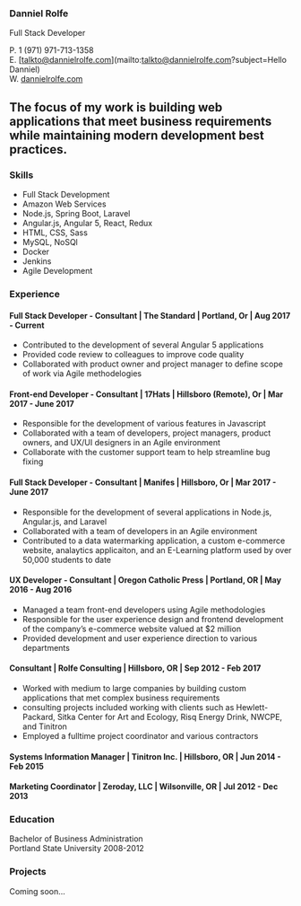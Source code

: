 ### Danniel Rolfe  
Full Stack Developer

P. 1 (971) 971-713-1358   
E. [talkto@dannielrolfe.com](mailto:talkto@dannielrolfe.com?subject=Hello Danniel)  
W. [dannielrolfe.com](http://www.dannielrolfe.com)

## The focus of my work is building web applications that meet business requirements while maintaining modern development best practices.

### Skills 
* Full Stack Development 
* Amazon Web Services 
* Node.js, Spring Boot, Laravel 
* Angular.js, Angular 5, React, Redux
* HTML, CSS, Sass
* MySQL, NoSQl
* Docker
* Jenkins 
* Agile Development


### Experience
#### Full Stack Developer - Consultant  | The Standard | Portland, Or | Aug 2017 - Current
* Contributed to the development of several Angular 5 applications 
* Provided code review to colleagues to improve code quality  
* Collaborated with product owner and project manager to define scope of work via Agile methodelogies 

#### Front-end Developer - Consultant | 17Hats | Hillsboro (Remote), Or | Mar 2017 - June 2017 
* Responsible for the development of various features in Javascript
* Collaborated with a team of developers, project managers, product owners, and UX/UI designers in an Agile environment
* Collaborate with the customer support team to help streamline bug fixing 

#### Full Stack Developer - Consultant | Manifes | Hillsboro, Or | Mar 2017 - June 2017 
* Responsible for the development of several applications in Node.js, Angular.js, and Laravel
* Collaborated with a team of developers in an Agile environment
* Contributed to a data watermarking application, a custom e-commerce website, analaytics applicaiton, and an E-Learning platform used by over 50,000 students to date

#### UX Developer - Consultant  | Oregon Catholic Press | Portland, OR | May 2016 - Aug 2016
* Managed a team front-end developers using Agile methodologies
* Responsible for the user experience design and frontend development of the company’s e-commerce website valued at $2 million
* Provided development and user experience direction to various departments

#### Consultant | Rolfe Consulting | Hillsboro, OR | Sep 2012 - Feb 2017
* Worked with medium to large companies by building custom applications that met complex business requirements
* consulting projects included working with clients such as Hewlett-Packard, Sitka Center for Art and Ecology, Risq Energy Drink, NWCPE, and Tinitron
* Employed a fulltime project coordinator and various contractors

#### Systems Information Manager | Tinitron Inc. | Hillsboro, OR | Jun 2014 - Feb 2015

#### Marketing Coordinator | Zeroday, LLC | Wilsonville, OR | Jul 2012 - Dec 2013

### Education
Bachelor of Business Administration  
Portland State University 2008-2012

### Projects
Coming soon... 





